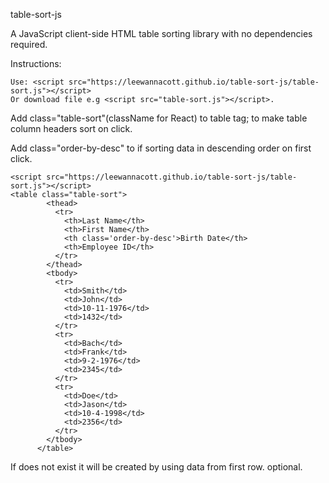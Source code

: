 table-sort-js

A JavaScript client-side HTML table sorting library with no dependencies required. 

Instructions:
```
Use: <script src="https://leewannacott.github.io/table-sort-js/table-sort.js"></script>
Or download file e.g <script src="table-sort.js"></script>.
```
Add class="table-sort"(className for React) to table tag; to make table column headers sort on click.

Add class="order-by-desc" to <th> if sorting data in descending order on first click.
   
```
<script src="https://leewannacott.github.io/table-sort-js/table-sort.js"></script>
<table class="table-sort">
        <thead>
          <tr>
            <th>Last Name</th>
            <th>First Name</th>
            <th class='order-by-desc'>Birth Date</th>
            <th>Employee ID</th>
          </tr>
        </thead>
        <tbody>
          <tr>
            <td>Smith</td>
            <td>John</td>
            <td>10-11-1976</td>
            <td>1432</td>
          </tr>
          <tr>
            <td>Bach</td>
            <td>Frank</td>
            <td>9-2-1976</td>
            <td>2345</td>
          </tr>
          <tr>
            <td>Doe</td>
            <td>Jason</td>
            <td>10-4-1998</td>
            <td>2356</td>
          </tr>
        </tbody>
      </table>
```

If <thead> does not exist it will be created by using data from first row. <tbody> optional.

